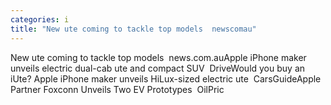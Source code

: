 ```yaml
---
categories: i
title: "New ute coming to tackle top models  newscomau"
---
```

New ute coming to tackle top models&nbsp;&nbsp;news.com.auApple iPhone maker unveils electric dual-cab ute and compact SUV&nbsp;&nbsp;DriveWould you buy an iUte? Apple iPhone maker unveils HiLux-sized electric ute&nbsp;&nbsp;CarsGuideApple Partner Foxconn Unveils Two EV Prototypes&nbsp;&nbsp;OilPric